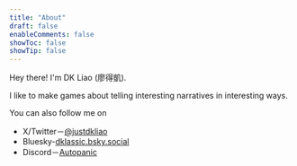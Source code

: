 ```yaml
---
title: "About"
draft: false
enableComments: false
showToc: false
showTip: false
---
```


Hey there! I'm DK Liao (廖得凱).

I like to make games about telling interesting narratives in interesting ways.

You can also follow me on 

- X/Twitter－[@justdkliao](https://x.com/justdkliao)
- Bluesky-[dklassic.bsky.social](https://bsky.app/profile/dklassic.bsky.social)
- Discord－[Autopanic](https://discord.gg/w57PEN42KV)